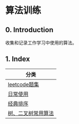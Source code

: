 # 算法训练

## 0. Introduction

收集和记录工作学习中使用的算法。

## 1. Index

| 分类                        |
| --------------------------- |
| [leetcode题集](/leetcode)   |
| [日常使用](/common)         |
| [经典排序](/sort)           |
| [树、二叉树常用算法](/tree) |

